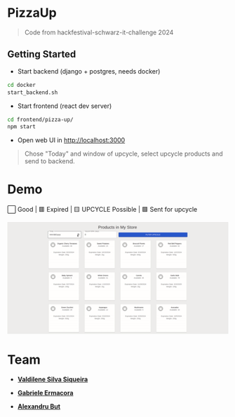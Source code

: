 # PizzaUp

> Code from hackfestival-schwarz-it-challenge 2024

## Getting Started

* Start backend (django + postgres, needs docker)

```sh
cd docker
start_backend.sh
```

* Start frontend (react dev server)

```sh
cd frontend/pizza-up/
npm start 
```

* Open web UI in [http://localhost:3000](http://localhost:3000)

> Chose "Today" and window of upcycle, select upcycle products and send to backend.

# Demo

⬜ Good | 🟥 Expired | 🟨 UPCYCLE Possible | 🟩 Sent for upcycle

![Demo](media/demo.gif)

# Team

* **[Valdilene Silva Siqueira](https://www.linkedin.com/in/valdilenesiqueira/)**


* **[Gabriele Ermacora](https://www.linkedin.com/in/gabriele-ermacora-phd/)**


* **[Alexandru But](https://www.linkedin.com/in/alexandrubut/)**

